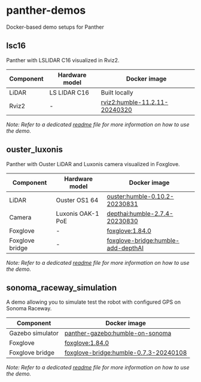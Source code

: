 # panther-demos

Docker-based demo setups for Panther

## lsc16

Panther with LSLIDAR C16 visualized in Rviz2.

| Component | Hardware model | Docker image                                                                                                                                                                                         |
| --------- | -------------- | ---------------------------------------------------------------------------------------------------------------------------------------------------------------------------------------------------- |
| LiDAR     | LS LIDAR C16   | Built locally                                                                                                                                                                                        |
| Rviz2     | -              | [rviz2:humble-11.2.11-20240320](https://hub.docker.com/layers/husarion/rviz2/humble-11.2.11-20240320/images/sha256-320574ab3c4c93145a21e86fe44dd93b17d25a97841e85b6a9fbbf6729a4e41f?context=explore) |

*Note: Refer to a dedicated [readme](./lsc16/README.md) file for more information on how to use the demo.*

## ouster_luxonis

Panther with Ouster LiDAR and Luxonis camera visualized in Foxglove.

| Component       | Hardware model    | Docker image                                                                                                                                                                                                   |
| --------------- | ----------------- | -------------------------------------------------------------------------------------------------------------------------------------------------------------------------------------------------------------- |
| LiDAR           | Ouster OS1 64     | [ouster:humble-0.10.2-20230831](https://hub.docker.com/layers/husarion/ouster/humble-0.10.2-20230831/images/sha256-ae0cd563c6e46676075e1a1ef9abb887f2c57d8a10d29fb8d18eef8ef20546f0?context=explore)           |
| Camera          | Luxonis OAK-1 PoE | [depthai:humble-2.7.4-20230830](https://hub.docker.com/layers/husarion/depthai/humble-2.7.4-20230830/images/sha256-e2f01a5c7fbecae0a8a1a0f5078e1d71dcf1499dce39f994b82ac9fc5aad28aa?context=explore)           |
| Foxglove        | -                 | [foxglove:1.84.0](https://hub.docker.com/layers/husarion/foxglove/1.84.0/images/sha256-ddd1041e3a8d884930dc595bb98673cb78e8263dafffcc8c24382d7db616cd03?context=explore)                                       |
| Foxglove bridge | -                 | [foxglove-bridge:humble-add-depthAI](https://hub.docker.com/layers/husarion/foxglove-bridge/humble-add-depthAI/images/sha256-b89941f0332e0b29049db0eb78ad732dfeadd7c42d94d5b0c7cbb87f3a24088d?context=explore) |

*Note: Refer to a dedicated [readme](./ouster_luxonis/README.md) file for more information on how to use the demo.*

## sonoma_raceway_simulation

A demo allowing you to simulate test the robot with configured GPS on Sonoma Raceway.

| Component        | Docker image                                                                                    |
| ---------------- | ----------------------------------------------------------------------------------------------- |
| Gazebo simulator | [panther-gazebo:humble-on-sonoma](https://hub.docker.com/r/husarion/panther-gazebo)             |
| Foxglove         | [foxglove:1.84.0](https://hub.docker.com/layers/husarion/foxglove)                              |
| Foxglove bridge  | [foxglove-bridge:humble-0.7.3-20240108](https://hub.docker.com/layers/husarion/foxglove-bridge) |

*Note: Refer to a dedicated [readme](./sonoma_raceway_simulation/README.md) file for more information on how to use the demo.*
